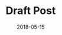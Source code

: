 ---
title : "Draft Post"
slug : "draft-post"
draft : true
tags : ["draft"]
date : "2018-05-15"
hidden: false
---